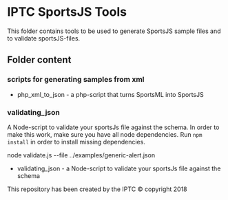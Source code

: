 # IPTC SportsJS Tools

This folder contains tools to be used to generate SportsJS sample files and to validate sportsJS-files.

## Folder content

### scripts for generating samples from xml
* php_xml_to_json - a php-script that turns SportsML into SportsJS

### validating_json
A Node-script to validate your sportsJs file against the schema. 
In order to make this work, make sure you have all node dependencies.
Run `npm install` in order to install missing dependencies.

node validate.js --file ../examples/generic-alert.json

* validating_json - a Node-script to validate your sportsJs file against the schema

This repository has been created by the IPTC © copyright 2018
